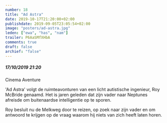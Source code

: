 ```yaml
---
number: 18
title: "Ad Astra"
date: 2019-10-17T21:20:00+02:00
publishdate: 2019-09-05T23:05:54+02:00
image: "posters/ad-astra.jpg"
leden: ["ewa", "has", "nam"]
trailer: P6AaSMfXHbA
comments: true
draft: false
archief: "false"
---
```


##### 17/10/2019 21:20

Cinema Aventure

'Ad Astra' volgt de ruimteavonturen van een licht autistische ingenieur,
Roy McBride genaamd. Het is jaren geleden dat zijn vader naar Neptunes
afreisde om buitenaardse intelligentie op te sporen.
<!--more-->
Roy besluit nu de
Melkweg door te reizen, op zoek naar zijn vader en om antwoord te krijgen
op de vraag waarom hij niets van zich heeft laten horen.
